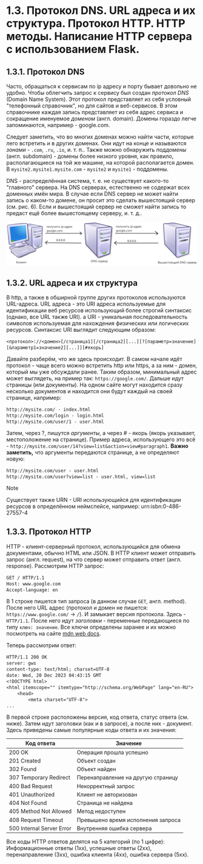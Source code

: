 # 1.3. Протокол DNS. URL адреса и их структура. Протокол HTTP. HTTP методы. Написание HTTP сервера с использованием Flask. 

## 1.3.1. Протокол DNS

Часто, обращаться к сервисам по ip адресу и порту бывает довольно не удобно. Чтобы облегчить запрос к сервису был создан *протокол DNS* (Domain Name System). Этот протокол представляет из себя условный "телефонный справочник", но для сайтов и веб-сервисов. В этом справочнике каждая запись представляет из себя адрес сервиса и сокращение именуемое *доменом* (англ. domain). Домены гораздо легче запоминаются, например - google.com.

Следует заметить, что во многих доменах можно найти части, которые лего встретить и в других доменах. Они идут на конце и называются *зонами* - `.com`, `.ru`, `.io`, и. т. п.. Также можно обнаружить *поддомены* (англ. subdomain) - домены более низкого уровня, как правило, располагающиеся на той же машине, на которой располагается домен. В `mysite2.mysite1.mysite.com` - `mysite2` и `mysite1` - поддомены.

DNS - распределённая система, т. е. не существует какого-то "главного" сервера. На DNS серверах, естественно не содержат всех доменных имён мира. В случае если DNS сервер не может найти запись о каком-то домене, он просит это сделать вышестоящий сервер (см. рис. 6). Если и вышестоящий сервер не сможет найти запись то предаст ещё более вышестоящему серверу, и. т. д..

![рис. 6. Рекурсивный запрос к DNS-серверам](./images/1.3.1.1.png)

## 1.3.2. URL адреса и их структура

В http, а также в обширной группе других протоколов используются URL-адреса. URL адреса - это URI адреса используемые для идентификации веб ресурсов использующий более строгий синтаксис (однако, все URL также URI). а URI - уникальная последовательность символов используемая для нахождения физических или логических ресурсов. Синтаксис URI выглядит следующим образом:

```
<протокол>://<домен>[/страница1][/страница2][...][?[параметр=значение][&параметр1=значение2][...]][#якорь]
```

Давайте разберём, что же здесь происходит. В самом начале идёт протокол - чаще всего можно встретить http или https, а за ним - домен, который мы уже обсуждали ранее. Таким образом, минимальный адрес может выглядеть, на пример так: `https://google.com/`. Дальше идут страницы (или документы). На одном сайте могут находится сразу несколько документов и находится они будут каждый на своей странице, например:

```
http://mysite.com/ - index.html
http://mysite.com/login - login.html
http://mysite.com/user/1 - user.html
``` 

Затем, через ?, пишутся *аргументы*, а через # - якорь (якорь указывает, местоположение на странице). Пример адреса, использующего это всё - `http://mysite.com/user/14?view=list&action=view#paragraph1`. **Важно заметить,** что аргументы передаются странице, а не определяют новую:

```
http://mysite.com/user - user.html
http://mysite.com/user?view=list - user.html, view=list
```

> [!NOTE]
> Существует также URN - URI использующийся для идентификации ресурсов в определённом неймспейсе, например: urn:isbn:0-486-27557-4

## 1.3.3. Протокол HTTP

HTTP - клиент-серверный протокол, использующийся для обмена документами, обычно HTML или JSON. В HTTP клиент может отправить запрос (англ. request), на что сервер может отправить ответ (англ. response). Рассмотрим HTTP запрос:

```HTTP
GET / HTTP/1.1
Host: www.google.com
Accept-language: en
```

В 1 строке пишется тип запроса (в данном случае `GET`, англ. method). После него URL адрес (протокол и домен не пишется: `https://www.google.com/` -> `/`). И замыкает версия протокола. Здесь - `HTTP/1.1`. После него идут *заголовки* - переменные передающиеся по типу `ключ: значение`. Все ключи определены заранее и их можно посмотреть на сайте [mdn web docs](https://developer.mozilla.org/ru/docs/Web/HTTP/Headers).

Теперь рассмотрим ответ:

```HTTP
HTTP/1.1 200 OK
server: gws
content-type: text/html; charset=UTF-8
date: Wed, 20 Dec 2023 04:43:15 GMT
<!DOCTYPE html>
<html itemscope="" itemtype="http://schema.org/WebPage" lang="en-RU">
    <head>
        <meta charset="UTF-8">
...
```

В первой строке расположены версия, код ответа, статус ответа (см. ниже). Затем идут заголовки (как и в запросе), а после них - документ. Здесь приведены самые популярные коды ответа и их значения:

| Код ответа | Значение |
| ---------- | -------- |
| 200 OK | Операция прошла успешно |
| 201 Created | Объект создан |
| 302 Found | Объект найден |
| 307 Temporary Redirect | Перенаправление на другую страницу |
| 400 Bad Request | Некорректный запрос |
| 401 Unauthorized | Клиент не авторизован |
| 404 Not Found | Страница не найдена |
| 405 Method Not Allowed | Метод недоступен |
| 408 Request Timeout | Превышено время исполнения запроса |
| 500 Internal Server Error | Внутренняя ошибка сервера |

Все коды HTTP ответов делятся на 5 категорий (по 1 цифре): Информационные ответы (1xx), успешные ответы (2xx), перенаправление (3xx), ошибка клиента (4xx), ошибка сервера (5xx).


